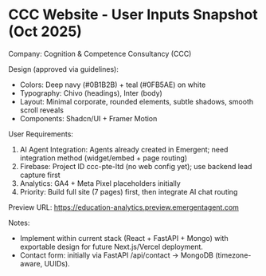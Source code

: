 # CCC Website - User Inputs Snapshot (Oct 2025)

Company: Cognition & Competence Consultancy (CCC)

Design (approved via guidelines):
- Colors: Deep navy (#0B1B2B) + teal (#0FB5AE) on white
- Typography: Chivo (headings), Inter (body)
- Layout: Minimal corporate, rounded elements, subtle shadows, smooth scroll reveals
- Components: Shadcn/UI + Framer Motion

User Requirements:
1) AI Agent Integration: Agents already created in Emergent; need integration method (widget/embed + page routing)
2) Firebase: Project ID ccc-pte-ltd (no web config yet); use backend lead capture first
3) Analytics: GA4 + Meta Pixel placeholders initially
4) Priority: Build full site (7 pages) first, then integrate AI chat routing

Preview URL: https://education-analytics.preview.emergentagent.com

Notes:
- Implement within current stack (React + FastAPI + Mongo) with exportable design for future Next.js/Vercel deployment.
- Contact form: initially via FastAPI /api/contact -> MongoDB (timezone-aware, UUIDs).